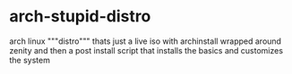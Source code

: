# arch-stupid-distro
arch linux """distro""" thats just a live iso with archinstall wrapped around zenity and then a post install script that installs the basics and customizes the system
